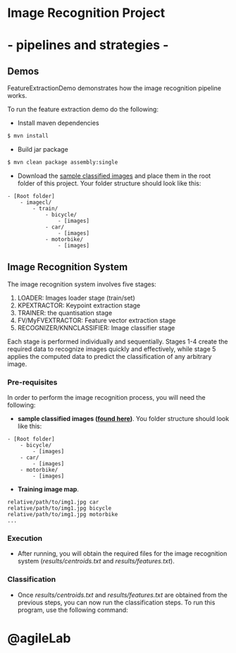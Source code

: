 # Image Recognition Project  #
# - pipelines and strategies - #


## Demos ##

FeatureExtractionDemo demonstrates how the image recognition pipeline works.

To run the feature extraction demo do the following:

* Install maven dependencies

```bash
$ mvn install
```

* Build jar package

```bash
$ mvn clean package assembly:single
```

* Download the [sample classified images](https://inclass.kaggle.com/c/image-classification2/data) and place them
    in the root folder of this project. Your folder structure should look like this:

```
- [Root folder]
    - imagecl/
        - train/
            - bicycle/
                - [images]
            - car/
                - [images]
            - motorbike/
                - [images]
```

## Image Recognition System ##

The image recognition system involves five stages:

1. LOADER: Images loader stage (train/set)
2. KPEXTRACTOR: Keypoint extraction stage 
3. TRAINER: the quantisation stage
4. FV/MyFVEXTRACTOR: Feature vector extraction stage
5. RECOGNIZER/KNNCLASSIFIER: Image classifier stage

Each stage is performed individually and sequentially. Stages 1-4 create the required data to recognize images
quickly and effectively, while stage 5 applies the computed data to predict the classification of any
arbitrary image.


### Pre-requisites ###

In order to perform the image recognition process, you will need the following:

- __sample classified images ([found here](https://inclass.kaggle.com/c/image-classification2/data))__. You folder
    structure should look like this:

```
- [Root folder]
    - bicycle/
        - [images]
    - car/
        - [images]
    - motorbike/
        - [images]
```


- __Training image map__. 

```
relative/path/to/img1.jpg car
relative/path/to/img1.jpg bicycle
relative/path/to/img1.jpg motorbike
...
```



### Execution ###

- After running, you will obtain the required files for the image recognition system
(*results/centroids.txt* and *results/features.txt*). 

### Classification ###

- Once *results/centroids.txt* and *results/features.txt* are obtained from the previous steps, you can now run the classification steps. To run this program, use the following command:


# @agileLab
